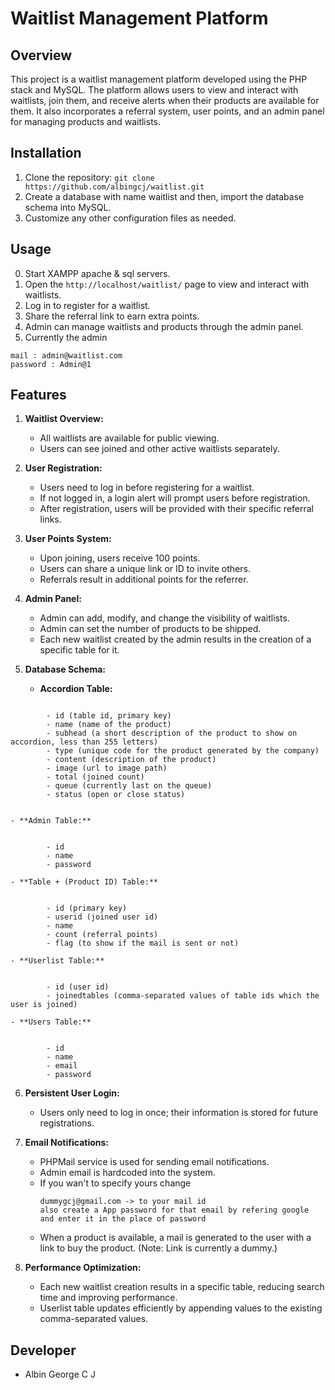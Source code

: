 # Waitlist Management Platform

## Overview

This project is a waitlist management platform developed using the PHP stack and MySQL. The platform allows users to view and interact with waitlists, join them, and receive alerts when their products are available for them. It also incorporates a referral system, user points, and an admin panel for managing products and waitlists.

## Installation

1. Clone the repository: `git clone https://github.com/albingcj/waitlist.git`
2. Create a database with name waitlist and then, import the database schema into MySQL.
3. Customize any other configuration files as needed.

## Usage

0. Start XAMPP apache & sql servers.
1. Open the `http://localhost/waitlist/` page to view and interact with waitlists.
2. Log in to register for a waitlist.
3. Share the referral link to earn extra points.
4. Admin can manage waitlists and products through the admin panel.
5. Currently the admin
```
mail : admin@waitlist.com
password : Admin@1
```


## Features

1. **Waitlist Overview:**
    - All waitlists are available for public viewing.
    - Users can see joined and other active waitlists separately.

2. **User Registration:**
    - Users need to log in before registering for a waitlist.
    - If not logged in, a login alert will prompt users before registration.
    - After registration, users will be provided with their specific referral links.

3. **User Points System:**
    - Upon joining, users receive 100 points.
    - Users can share a unique link or ID to invite others.
    - Referrals result in additional points for the referrer.

4. **Admin Panel:**
    - Admin can add, modify, and change the visibility of waitlists.
    - Admin can set the number of products to be shipped.
    - Each new waitlist created by the admin results in the creation of a specific table for it.

5. **Database Schema:**
    - **Accordion Table:**
```

        - id (table id, primary key)
        - name (name of the product)
        - subhead (a short description of the product to show on accordion, less than 255 letters)
        - type (unique code for the product generated by the company)
        - content (description of the product)
        - image (url to image path)
        - total (joined count)
        - queue (currently last on the queue)
        - status (open or close status)
        
```
    - **Admin Table:**
```

        - id
        - name
        - password

```
    - **Table + (Product ID) Table:**
```

        - id (primary key)
        - userid (joined user id)
        - name
        - count (referral points)
        - flag (to show if the mail is sent or not)

```


    - **Userlist Table:**
```

        - id (user id)
        - joinedtables (comma-separated values of table ids which the user is joined)

```
    - **Users Table:**
```

        - id
        - name
        - email
        - password

```
6. **Persistent User Login:**
    - Users only need to log in once; their information is stored for future registrations.

7. **Email Notifications:**
    - PHPMail service is used for sending email notifications.
    - Admin email is hardcoded into the system.
    - If you wan't to specify yours change
      ```
      dummygcj@gmail.com -> to your mail id
      also create a App password for that email by refering google and enter it in the place of password
      ``` 
    - When a product is available, a mail is generated to the user with a link to buy the product. (Note: Link is currently a dummy.)

8. **Performance Optimization:**
    - Each new waitlist creation results in a specific table, reducing search time and improving performance.
    - Userlist table updates efficiently by appending values to the existing comma-separated values.


## Developer

- Albin George C J
